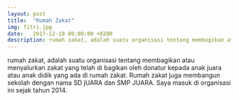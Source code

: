 ```yaml
---
layout: post
title:  "Rumah Zakat"
img: fitri.jpg
date:   2017-12-10 00:00:00 +0200
description: rumah zakat, adalah suatu organisasi tentang membagikan atau menyalurkan zakat yang telah di bagikan oleh donatur kepada anak juara atau anak didik yang ada di rumah zakat. Rumah zakat juga membangun sekolah dengan nama SD jUARA dan SMP JUARA 
---
```

rumah zakat, adalah suatu organisasi tentang membagikan atau menyalurkan zakat yang telah di bagikan oleh donatur kepada anak juara atau anak didik yang ada di rumah zakat. Rumah zakat juga membangun sekolah dengan nama SD jUARA dan SMP JUARA. Saya masuk di organisasi ini sejak tahun 2014.

